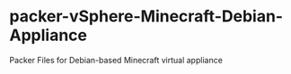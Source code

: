 # packer-vSphere-Minecraft-Debian-Appliance
 Packer Files for Debian-based Minecraft virtual appliance
